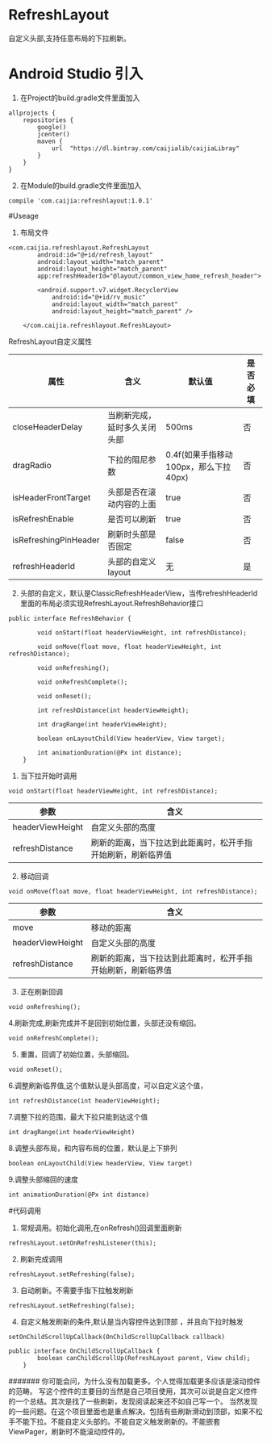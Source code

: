 # RefreshLayout
自定义头部,支持任意布局的下拉刷新。

# Android Studio 引入
1. 在Project的build.gradle文件里面加入
```
allprojects {
    repositories {
        google()
        jcenter()
        maven {
            url  "https://dl.bintray.com/caijialib/caijiaLibray"
        }
    }
}
```

2. 在Module的build.gradle文件里面加入
```
compile 'com.caijia:refreshlayout:1.0.1'
```
#Useage
1. 布局文件
```
<com.caijia.refreshlayout.RefreshLayout
        android:id="@+id/refresh_layout"
        android:layout_width="match_parent"
        android:layout_height="match_parent"
        app:refreshHeaderId="@layout/common_view_home_refresh_header">

        <android.support.v7.widget.RecyclerView
            android:id="@+id/rv_music"
            android:layout_width="match_parent"
            android:layout_height="match_parent" />

    </com.caijia.refreshlayout.RefreshLayout>
```

RefreshLayout自定义属性


属性 | 含义 | 默认值 | 是否必填
--- | --- | --- | --- 
closeHeaderDelay | 当刷新完成，延时多久关闭头部 | 500ms | 否
dragRadio | 下拉的阻尼参数 | 0.4f(如果手指移动100px，那么下拉40px) | 否
isHeaderFrontTarget | 头部是否在滚动内容的上面 | true | 否
isRefreshEnable | 是否可以刷新 | true | 否
isRefreshingPinHeader | 刷新时头部是否固定 | false | 否
refreshHeaderId | 头部的自定义layout | 无 | 是


2. 头部的自定义，默认是ClassicRefreshHeaderView，当传refreshHeaderId里面的布局必须实现RefreshLayout.RefreshBehavior接口
```
public interface RefreshBehavior {

        void onStart(float headerViewHeight, int refreshDistance);

        void onMove(float move, float headerViewHeight, int refreshDistance);

        void onRefreshing();

        void onRefreshComplete();

        void onReset();

        int refreshDistance(int headerViewHeight);

        int dragRange(int headerViewHeight);

        boolean onLayoutChild(View headerView, View target);

        int animationDuration(@Px int distance);
    }
```

1. 当下拉开始时调用
```
void onStart(float headerViewHeight, int refreshDistance);
```

参数 | 含义
--- | ---
headerViewHeight | 自定义头部的高度
refreshDistance  | 刷新的距离，当下拉达到此距离时，松开手指开始刷新，刷新临界值


2. 移动回调

```
void onMove(float move, float headerViewHeight, int refreshDistance);
```

参数 | 含义
--- | ---
move | 移动的距离
headerViewHeight | 自定义头部的高度
refreshDistance  | 刷新的距离，当下拉达到此距离时，松开手指开始刷新，刷新临界值

3. 正在刷新回调

```
void onRefreshing();
```

4.刷新完成,刷新完成并不是回到初始位置，头部还没有缩回。
```
void onRefreshComplete();
```
5. 重置，回调了初始位置，头部缩回。
```
void onReset();
```

6.调整刷新临界值,这个值默认是头部高度，可以自定义这个值，
```
int refreshDistance(int headerViewHeight);
```

7.调整下拉的范围，最大下拉只能到达这个值
```
int dragRange(int headerViewHeight)
```

8.调整头部布局，和内容布局的位置，默认是上下排列
```
boolean onLayoutChild(View headerView, View target)
```

9.调整头部缩回的速度
```
int animationDuration(@Px int distance)
```


#代码调用
1. 常规调用。初始化调用,在onRefresh()回调里面刷新
```
refreshLayout.setOnRefreshListener(this);
```

2. 刷新完成调用
```
refreshLayout.setRefreshing(false);
```

3. 自动刷新。不需要手指下拉触发刷新
```
refreshLayout.setRefreshing(false);
```

4. 自定义触发刷新的条件,默认是当内容控件达到顶部 ，并且向下拉时触发
```
setOnChildScrollUpCallback(OnChildScrollUpCallback callback)

public interface OnChildScrollUpCallback {
        boolean canChildScrollUp(RefreshLayout parent, View child);
    }
```


####### 你可能会问，为什么没有加载更多。个人觉得加载更多应该是滚动控件的范畴。
写这个控件的主要目的当然是自己项目使用，其次可以说是自定义控件的一个总结。其次是找了一些刷新，发现阅读起来还不如自己写一个。
当然发现的一些问题。在这个项目里面也是重点解决。包括有些刷新滑动到顶部，如果不松手不能下拉。不能自定义头部的。不能自定义触发刷新的。不能嵌套ViewPager，刷新时不能滚动控件的。
